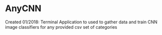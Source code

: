# AnyCNN
Created 01/2018: Terminal Application to used to gather data and train CNN image classifiers for any provided csv set of categories
